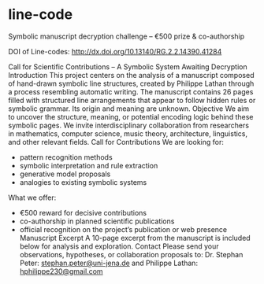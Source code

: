 # line-code
Symbolic manuscript decryption challenge – €500 prize &amp; co-authorship

DOI of Line-codes: http://dx.doi.org/10.13140/RG.2.2.14390.41284

Call for Scientific Contributions –
A Symbolic System Awaiting Decryption
Introduction
This project centers on the analysis of a manuscript composed of hand-drawn symbolic line structures, created by Philippe Lathan through a process resembling automatic writing. The manuscript contains 26 pages filled with structured line arrangements that appear to follow hidden rules or symbolic grammar. Its origin and meaning are unknown.
Objective
We aim to uncover the structure, meaning, or potential encoding logic behind these symbolic pages. We invite interdisciplinary collaboration from researchers in mathematics, computer science, music theory, architecture, linguistics, and other relevant fields.
Call for Contributions
We are looking for:
- pattern recognition methods
- symbolic interpretation and rule extraction
- generative model proposals
- analogies to existing symbolic systems

What we offer:
- €500 reward for decisive contributions
- co-authorship in planned scientific publications
- official recognition on the project’s publication or web presence
Manuscript Excerpt
A 10-page excerpt from the manuscript is included below for analysis and exploration.
Contact
Please send your observations, hypotheses, or collaboration proposals to:
Dr. Stephan Peter: stephan.peter@uni-jena.de and 
Philippe Lathan: hphilippe230@gmail.com
